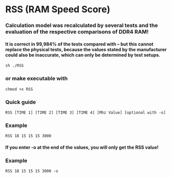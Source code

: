# RSS (RAM Speed Score)

### Calculation model was recalculated by several tests and the evaluation of the respective comparisons of DDR4 RAM!
#### It is correct in 99,984% of the tests compared with – but this cannot replace the physical tests, because the values stated by the manufacturer could also be inaccurate, which can only be determined by test setups.

    sh ./RSS

### or make executable with

    chmod +x RSS

### Quick guide

    RSS [TIME 1] [TIME 2] [TIME 3] [TIME 4] [Mhz Value] [optional with -o]      
                                                                               
### Example 

    RSS 18 15 15 15 3000                                               

#### If you enter -o at the end of the values, you will only get the RSS value!

### Example 

    RSS 18 15 15 15 3000 -o
    
